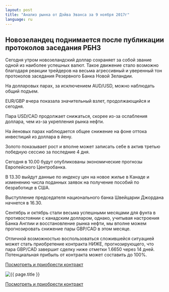 ```yaml
---
layout: post
title: "Анализ рынка от Дэйва Эванса за 9 ноября 2017г"
language: ru
---
```

## Новозеландец поднимается после публикации протоколов заседания РБНЗ

Сегодня утром новозеландский доллар сохраняет за собой звание одной из наиболее успешных валют. Такое движение стало возможно благодаря реакции трейдеров на весьма агрессивный и уверенный тон протоколов заседания Резервного Банка Новой Зеландии.

На долларовых парах, за исключением AUD/USD, можно наблюдать общий подъем.

EUR/GBP вчера показала значительный взлет, продолжающийся и сегодня.

Пара USD/CAD продолжает снижаться, скорее из-за ослабления доллара, чем из-за укрепления рынка нефти.

На йеновых парах наблюдается общее снижение на фоне оттока инвестиций из доллара в йену.

Золото показывает рост и вполне может записать себе в актив третью победную сессию за последние 4 дня.
 
 
Сегодня в 10.00 будут опубликованы экономические прогнозы Европейского Центробанка.

В 13.30 выйдут данные по индексу цен на новое жилье в Канаде и изменению числа поданных заявок на получение пособий по безработице в США.

Выступление председателя национального банка Швейцарии Джордана начнется в 16.30.
 
 
Сентябрь и октябрь стали весьма успешными месяцами для фунта в противостоянии с канадским долларом, однако, учитывая настроения Банка Англии и восстановление рынка нефти, мы вполне можем прогнозировать снижение пары GBP/CAD в этом месяце.

Отличной возможностью воспользоваться сложившейся ситуацией может стать приобретение контракта НИЖЕ, прогнозирующего, что пара GBP/CAD завершит сделку ниже отметки 1.6650 через 14 дней. Потенциальная прибыль от контракта может составить до 100%.

<a href="http://record.binary.com/_bivVDfg8lHux76XffYA0JmNd7ZgqdRLk/1/market=forex&underlying=frxGBPCAD&formname=higherlower&duration_amount=14&duration_units=d&amount=10&amount_type=payout&expiry_type=duration&barrier=1.6650&s=1&t=AGAo0wZxiuWVUSIZnKLQvZ0co5lt24DG" target="_blank">Посмотреть и приобрести контракт</a>

<img src="{{ site.url }}/images/nov/ru-09-nov-17.png" alt="{{ page.title }}"  title="{{ page.title }}">

<a href="%LINK%%?https://www.binary.com/d/trade.cgi?market=forex&underlying=frxGBPCAD&formname=higherlower&duration_amount=14&duration_units=d&amount=10&amount_type=payout&expiry_type=duration&barrier=1.6650&s=1&t=AGAo0wZxiuWVUSIZnKLQvZ0co5lt24DG" target="_blank">Посмотреть и приобрести контракт</a>